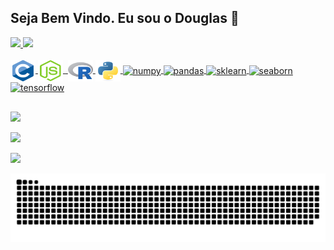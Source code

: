 ## Seja Bem Vindo. Eu sou o Douglas 👋

<div>
  <a href="https://github.com/Douglas-cc">
  <img height="180em" src="https://github-readme-stats.vercel.app/api?username=Douglas-cc&show_icons=true&theme=tokyonight&include_all_commits=true&count_private=true" />
    
  <img height="180em" src="https://github-readme-stats.vercel.app/api/top-langs/?username=Douglas-cc&layout=compact&langs_count=7&theme=tokyonight"/>
</div>
  
<div style="display: inline_block"><br>
  <img align="center" alt="c" height="35" width="40" src="https://raw.githubusercontent.com/devicons/devicon/master/icons/c/c-original.svg"/>
  
  <img align="center" alt="node" height="35" width="40"  src="https://raw.githubusercontent.com/devicons/devicon/master/icons/nodejs/nodejs-plain.svg"/>
  
  <img align="center" alt="" height="35" wight="40" src="https://perso.ens-lyon.fr/lise.vaudor/grimoireStat/_book/img/logo_tidyverse.png"/>

  <img align="center" alt="r" height="35" width="40" src="https://raw.githubusercontent.com/devicons/devicon/master/icons/r/r-original.svg"/>
  
  <img align="center" alt="py" height="35" width="40" src="https://raw.githubusercontent.com/devicons/devicon/master/icons/python/python-original.svg"/>
    
  <img align="center" alt="numpy" height="35" wight="40" src="https://numpy.org/doc/stable/_static/numpylogo.svg"/>
  
  <img align="center" alt="pandas" height="35" wight="40" src="https://i.redd.it/c6h7rok9c2v31.jpg">
    
  <img align="center" alt="sklearn" height="35" wight="40" src="https://upload.wikimedia.org/wikipedia/commons/thumb/0/05/Scikit_learn_logo_small.svg/220px-Scikit_learn_logo_small.svg.png">
  
  <img align="center" alt="seaborn" height="35" wight="40" src="https://seaborn.pydata.org/_static/logo-wide-lightbg.svg"/>
  
  <img  align="center" alt="tensorflow" height="35" wight="40" src="https://www.gstatic.com/devrel-devsite/prod/v0492b3db79b8927fe2347ea2dc87c471b22f173331622ffd10334837d43ea37f/tensorflow/images/lockup.svg" />
</div>
  
##
  <div> 
   <a href="Douglasilva#1066" target="_blank"><img src="https://img.shields.io/badge/Discord-7289DA?style=for-the-badge&logo=discord&logoColor=white" target="_blank"></a> 
    
  <a href = "mailto:douglas.datamining@gmail.com"><img src="https://img.shields.io/badge/-Gmail-%23333?style=for-the-badge&logo=gmail&logoColor=white" target="_blank"></a>
    
  <a href="https://www.linkedin.com/in/douglas-silva-708890ab/" target="_blank"><img src="https://img.shields.io/badge/-LinkedIn-%230077B5?style=for-the-badge&logo=linkedin&logoColor=white" target="_blank"></a> 
 
  ![Snake animation](https://github.com/Douglas-cc/Douglas-cc/blob/output/github-contribution-grid-snake.svg)
 
</div>
  

